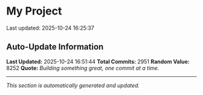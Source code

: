 # My Project


Last updated: 2025-10-24 16:25:37














































































































































































































































































































































































































































































































































































































































































































































































































































































































































































































































































































































































































































































































































































































































































































































































































































































































































































































































































































































































































































































































































































































































































































































































































































































































































































































































































































































































































































































































































































































































































































































































































































































































































































































































































## Auto-Update Information

**Last Updated:** 2025-10-24 16:51:44
**Total Commits:** 2951
**Random Value:** 8252
**Quote:** _Building something great, one commit at a time._

---
_This section is automatically generated and updated._